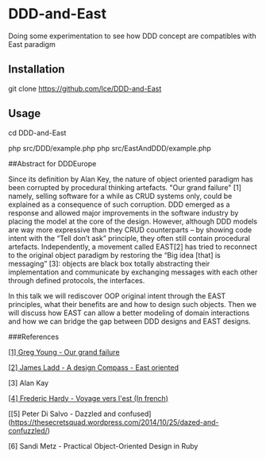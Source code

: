 # DDD-and-East
Doing some experimentation to see how DDD concept are compatibles with East paradigm


## Installation

git clone https://github.com/lce/DDD-and-East


## Usage

cd DDD-and-East

php src/DDD/example.php
php src/EastAndDDD/example.php


##Abstract for DDDEurope

Since its definition by Alan Key, the nature of object oriented paradigm has been corrupted by procedural thinking artefacts.
"Our grand failure" [1] namely, selling software for a while as CRUD systems only, could be explained as a consequence of such corruption. 
DDD emerged as a response and allowed major improvements in the software industry by placing the model at the core of the design. 
However, although DDD models are way more expressive than they CRUD counterparts 
– by showing code intent with the “Tell don’t ask” principle, they often still contain procedural artefacts. 
Independently, a movement called EAST[2] has tried to reconnect to the original object paradigm by restoring
the “Big idea [that] is messaging” [3]: objects are black box totally abstracting their implementation and
communicate by exchanging messages with each other through defined protocols, the interfaces. 

In this talk we will rediscover OOP original intent through the EAST principles, what their benefits are and how to design such objects. 
Then we will discuss how EAST can allow a better modeling of domain interactions and how we can bridge the gap between DDD designs and EAST designs. 


###References

[[1] Greg Young - Our grand failure](http://herdingcode.com/herding-code-51-greg-young-on-our-grand-failure-thoughts-on-dddd/)

[[2] James Ladd - A design Compass - East oriented](http://jamesladdcode.com/2007/02/02/draft-a-design-compass-east-oriented/) 

[3] Alan Kay

[[4] Frederic Hardy - Voyage vers l'est (In french)](http://blog.est.voyage/phpTour2015/) 

[[5]  Peter Di Salvo - Dazzled and confused] (https://thesecretsquad.wordpress.com/2014/10/25/dazed-and-confuzzled/)  

[6] Sandi Metz - Practical Object-Oriented Design in Ruby 
